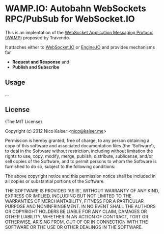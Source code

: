 
# WAMP.IO: Autobahn WebSockets RPC/PubSub for WebSocket.IO

This is an implentation of the [WebSocket Application Messaging Protocol (WAMP)](http://www.tavendo.de/autobahn/protocol.html) proposed by Travendo.

It attaches either to [WebSocket.IO](http://github.com/learnboost/websocket.io) or [Engine.IO](http://github.com/learnboost/engine.io) and provides mechanisms for

- **Request and Response** and
- **Publish and Subscribe**

## Usage

...


## License 

(The MIT License)

Copyright (c) 2012 Nico Kaiser &lt;nico@kaiser.me&gt;

Permission is hereby granted, free of charge, to any person obtaining
a copy of this software and associated documentation files (the
'Software'), to deal in the Software without restriction, including
without limitation the rights to use, copy, modify, merge, publish,
distribute, sublicense, and/or sell copies of the Software, and to
permit persons to whom the Software is furnished to do so, subject to
the following conditions:

The above copyright notice and this permission notice shall be
included in all copies or substantial portions of the Software.

THE SOFTWARE IS PROVIDED 'AS IS', WITHOUT WARRANTY OF ANY KIND,
EXPRESS OR IMPLIED, INCLUDING BUT NOT LIMITED TO THE WARRANTIES OF
MERCHANTABILITY, FITNESS FOR A PARTICULAR PURPOSE AND NONINFRINGEMENT.
IN NO EVENT SHALL THE AUTHORS OR COPYRIGHT HOLDERS BE LIABLE FOR ANY
CLAIM, DAMAGES OR OTHER LIABILITY, WHETHER IN AN ACTION OF CONTRACT,
TORT OR OTHERWISE, ARISING FROM, OUT OF OR IN CONNECTION WITH THE
SOFTWARE OR THE USE OR OTHER DEALINGS IN THE SOFTWARE.
